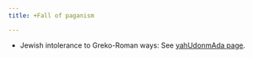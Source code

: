 ```yaml
---
title: +Fall of paganism

---
```

- Jewish intolerance to Greko-Roman ways: See [yahUdonmAda page](../../main/rivals/abe-disease/yahUdonmAdaH.md).
